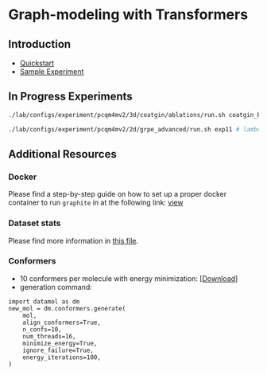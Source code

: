 # Graph-modeling with Transformers

## Introduction
* [Quickstart](https://github.com/shayanfazeli/graphite_pcqm4mv2/tree/master/getting_started.md)
* [Sample Experiment](https://github.com/shayanfazeli/graphite_pcqm4mv2/tree/master/lab/configs/experiment/pcqm4mv2/2d/grpe)

## In Progress Experiments
```bash
./lab/configs/experiment/pcqm4mv2/3d/coatgin/ablations/run.sh coatgin_base2_3d_sdf_alwaysinclude  # lambda4
```

```bash
./lab/configs/experiment/pcqm4mv2/2d/grpe_advanced/run.sh exp11 # lambda5
```


## Additional Resources
### Docker
Please find a step-by-step guide on how to set up a proper docker container to run `graphite` in at the following
link: [view](https://github.com/shayanfazeli/graphite_pcqm4mv2/blob/master/docker_info.md)

### Dataset stats
Please find more information in [this file](https://github.com/shayanfazeli/graphite_pcqm4mv2/blob/master/dataset_stats.md).

### Conformers
* 10 conformers per molecule with energy minimization: [[Download](https://drive.google.com/file/d/1xSNWO5sjGH5ZLHbeR8h9MIR7qXVmhrjd/view?usp=sharing)]
* generation command:
```python3
import datamol as dm
new_mol = dm.conformers.generate(
    mol, 
    align_conformers=True,
    n_confs=10,
    num_threads=16,
    minimize_energy=True,
    ignore_failure=True,
    energy_iterations=100,
)
```
